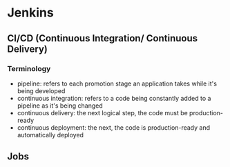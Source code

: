 # Jenkins

## CI/CD (Continuous Integration/ Continuous Delivery)
### Terminology
- pipeline: refers to each promotion stage an application takes while it's being developed
- continuous integration: refers to a code being constantly added to a pipeline as it's being changed
- continuous delivery: the next logical step, the code must be production-ready
- continuous deployment: the next, the code is production-ready and automatically deployed

## Jobs